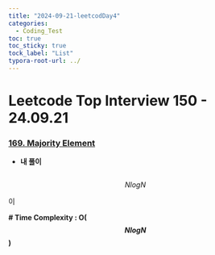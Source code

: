 ```yaml
---
title: "2024-09-21-leetcodDay4"
categories:
  - Coding_Test
toc: true
toc_sticky: true
tock_label: "List"
typora-root-url: ../
---
```




# Leetcode Top Interview 150 - 24.09.21

### [169. Majority Element](https://leetcode.com/problems/majority-element/)



- **내 풀이**

```python

```

$$
NlogN
$$

이

**\# Time Complexity  : O($$NlogN$$)**
